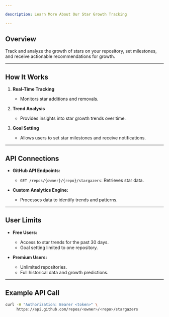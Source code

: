 ```yaml
---

description: Learn More About Our Star Growth Tracking

---
```

## Overview
Track and analyze the growth of stars on your repository, set milestones, and receive actionable recommendations for growth.

---

## How It Works
1. **Real-Time Tracking**
   - Monitors star additions and removals.

2. **Trend Analysis**
   - Provides insights into star growth trends over time.

3. **Goal Setting**
   - Allows users to set star milestones and receive notifications.

---

## API Connections
- **GitHub API Endpoints:**
  - `GET /repos/{owner}/{repo}/stargazers`: Retrieves star data.

- **Custom Analytics Engine:**
  - Processes data to identify trends and patterns.

---

## User Limits
- **Free Users:**
  - Access to star trends for the past 30 days.
  - Goal setting limited to one repository.

- **Premium Users:**
  - Unlimited repositories.
  - Full historical data and growth predictions.

---

## Example API Call
```bash
curl -H "Authorization: Bearer <token>" \
     https://api.github.com/repos/<owner>/<repo>/stargazers
